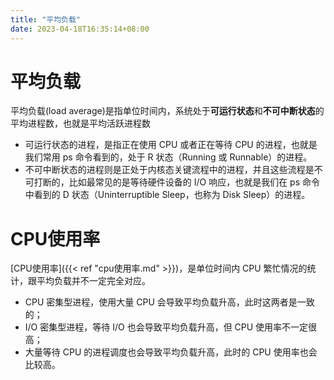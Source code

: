 ```yaml
---
title: "平均负载"
date: 2023-04-18T16:35:14+08:00
---
```


# 平均负载

平均负载(load average)是指单位时间内，系统处于**可运行状态**和**不可中断状态**的平均进程数，也就是平均活跃进程数

- 可运行状态的进程，是指正在使用 CPU 或者正在等待 CPU 的进程，也就是我们常用 ps 命令看到的，处于 R 状态（Running 或 Runnable）的进程。
- 不可中断状态的进程则是正处于内核态关键流程中的进程，并且这些流程是不可打断的，比如最常见的是等待硬件设备的 I/O 响应，也就是我们在 ps
  命令中看到的 D 状态（Uninterruptible Sleep，也称为 Disk Sleep）的进程。

# CPU使用率

[CPU使用率]({{< ref "cpu使用率.md" >}})，是单位时间内 CPU 繁忙情况的统计，跟平均负载并不一定完全对应。

- CPU 密集型进程，使用大量 CPU 会导致平均负载升高，此时这两者是一致的；
- I/O 密集型进程，等待 I/O 也会导致平均负载升高，但 CPU 使用率不一定很高；
- 大量等待 CPU 的进程调度也会导致平均负载升高，此时的 CPU 使用率也会比较高。
